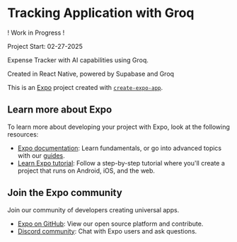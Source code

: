 # Tracking Application with Groq

! Work in Progress !

Project Start: 02-27-2025

Expense Tracker with AI capabilities using Groq.

Created in React Native, powered by Supabase and Groq

This is an [Expo](https://expo.dev) project created with [`create-expo-app`](https://www.npmjs.com/package/create-expo-app).

## Learn more about Expo

To learn more about developing your project with Expo, look at the following resources:

- [Expo documentation](https://docs.expo.dev/): Learn fundamentals, or go into advanced topics with our [guides](https://docs.expo.dev/guides).
- [Learn Expo tutorial](https://docs.expo.dev/tutorial/introduction/): Follow a step-by-step tutorial where you'll create a project that runs on Android, iOS, and the web.

## Join the Expo community

Join our community of developers creating universal apps.

- [Expo on GitHub](https://github.com/expo/expo): View our open source platform and contribute.
- [Discord community](https://chat.expo.dev): Chat with Expo users and ask questions.
